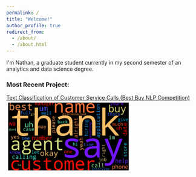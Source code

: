 ```yaml
---
permalink: /
title: "Welcome!"
author_profile: true
redirect_from: 
  - /about/
  - /about.html
---
```


I'm Nathan, a graduate student currently in my second semester of an analytics and data science degree. 

### Most Recent Project:

[Text Classification of Customer Service Calls (Best Buy NLP Competition)](https://nathan-popper.github.io/portfolio/portfolio-2/)
<img src="/images/employment_def_wordcloud.png"  width="65%" height="65%">

